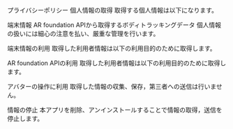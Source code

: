 プライバシーポリシー
個人情報の取得
取得する個人情報は以下になります。

端末情報
AR foundation APIから取得するボディトラッキングデータ
個人情報の扱いには細心の注意を払い、厳重な管理を行います。

端末情報の利用
取得した利用者情報は以下の利用目的のために取得します。

AR foundation APIの利用
取得した利用者情報は以下の利用目的のために取得します。

アバターの操作に利用
取得した情報の収集、保存，第三者への送信は行いません。

情報の停止
本アプリを削除、アンインストールすることで情報の取得，送信を停止します。